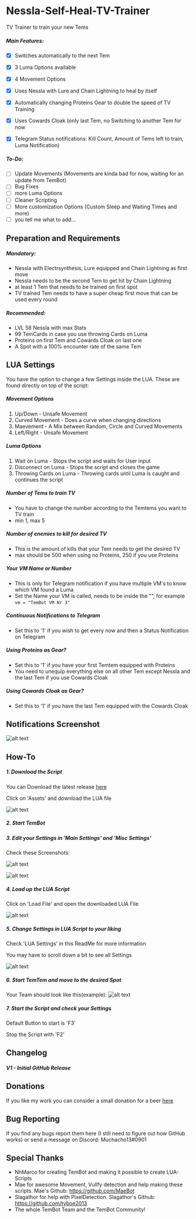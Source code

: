 # Nessla-Self-Heal-TV-Trainer
TV Trainer to train your new Tems

##### Main Features:
- [x] Switches automatically to the next Tem
- [x] 3 Luma Options available
- [x] 4 Movement Options
- [x] Uses Nessla with Lure and Chain Lightning to heal by itself
- [x] Automatically changing Proteins Gear to double the speed of TV Training
- [x] Uses Cowards Cloak (only last Tem, no Switching to another Tem for now
- [x] Telegram Status notifications: Kill Count, Amount of Tems left to train, Luma Notification)


##### To-Do:
- [ ] Update Movements (Movements are kinda bad for now, waiting for an update from TemBot)
- [ ] Bug Fixes
- [ ] more Luma Options
- [ ] Cleaner Scripting
- [ ] More customization Options (Custom Sleep and Waiting Times and more)
- [ ] you tell me what to add...

## Preparation and Requirements
##### Mandatory:
- Nessla with Electrsynthesis, Lure equipped and Chain Lightning as first move
- Nessla needs to be the second Tem to get hit by Chain Lightning
- at least 1 Tem that needs to be trained on first spot
- TV trained Tem needs to have a super cheap first move that can be used every round

##### Recommended:
- LVL 58 Nessla with max Stats
- 99 TemCards in case you use throwing Cards on Luma
- Proteins on first Tem and Cowards Cloak on last one
- A Spot with a 100% encounter rate of the same Tem

## LUA Settings
You have the option to change a few Settings inside the LUA. These are found directly on top of the script:

##### Movement Options
   1. Up/Down - Unsafe Movement
   2. Curved Movement - Does a curve when changing directions
   3. Maevement - A Mix between Random, Circle and Curved Movements
   4. Left/Right - Unsafe Movement
   
##### Luma Options
   1. Wait on Luma - Stops the script and waits for User input
   2. Disconnect on Luma - Stops the script and closes the game
   3. Throwing Cards on Luma - Throwing cards until Luma is caught and continues the script
   
##### Number of Tems to train TV
   - You have to change the number according to the Temtems you want to TV train
   - min 1, max 5
   
##### Number of enemies to kill for desired TV
   - This is the amount of kills that your Tem needs to get the desired TV
   - max should be 500 when using no Proteins, 250 if you use Proteins

##### Your VM Name or Number
   - This is only for Telegram notification if you have multiple VM's to know which VM found a Luma
   - Set the Name your VM is called, needs to be inside the "", for example `vm = "TemBot VM Nr 3"`
   
##### Continuous Notifications to Telegram
   - Set this to '1' if you wish to get every now and then a Status Notification on Telegram 
   
##### Using Proteins as Gear?
   - Set this to '1' if you have your first Temtem equipped with Proteins
   - You need to unequip everything else on all other Tem except Nessla and the last Tem if you use Cowards Cloak
      
##### Using Cowards Cloak as Gear?
   - Set this to '1' if you have the last Tem equipped with the Cowards Cloak
   
## Notifications Screenshot

   ![alt text](https://github.com/Muchacho13Scripts/Nessla-Self-Heal-TV-Trainer/blob/master/Notifications.jpg?raw=true)
   
## How-To

##### 1. Download the Script
   You can Download the latest release [here](https://github.com/Muchacho13Scripts/Nessla-Self-Heal-TV-Trainer/releases/latest)
   
   Click on 'Assets' and download the LUA file
   
   ![alt text](https://github.com/Muchacho13Scripts/KisiwaDesertScript/blob/master/img/downloadLUA.png?raw=true)

##### 2. Start TemBot

##### 3. Edit your Settings in 'Main Settings' and 'Misc Settings'
   Check these Screenshots:
   
   ![alt text](https://github.com/Muchacho13Scripts/KisiwaDesertScript/blob/master/img/settings1.png?raw=true)
   
   ![alt text](https://github.com/Muchacho13Scripts/KisiwaDesertScript/blob/master/img/settings2.png?raw=true)

##### 4. Load up the LUA Script
   Click on 'Load File' and open the downloaded LUA File
   
   ![alt text](https://github.com/Muchacho13Scripts/KisiwaDesertScript/blob/master/img/loadLUA.png?raw=true)

##### 5. Change Settings in LUA Script to your liking
   Check 'LUA Settings' in this ReadMe for more information
   
   You may have to scroll down a bit to see all Settings
   
   ![alt text](https://github.com/Muchacho13Scripts/KisiwaDesertScript/blob/master/img/LUASettings.png?raw=true)
   
##### 6. Start TemTem and move to the desired Spot
   Your Team should look like this(example):
   ![alt text](https://github.com/Muchacho13Scripts/Nessla-Self-Heal-TV-Trainer/blob/master/Team.png?raw=true)
   
##### 7. Start the Script and check your Settings 
   Default Button to start is 'F3'
   
   Stop the Script with 'F2'

## Changelog

##### V1 - Initial GitHub Release

## Donations
If you like my work you can consider a small donation for a beer [here](https://www.paypal.me/scriptchacho)


## Bug Reporting
If you find any bugs report them here (I still need to figure out how GitHub works) or send a message on Discord: Muchacho13#0901

## Special Thanks
- NhMarco for creating TemBot and making it possible to create LUA-Scripts
- Mae for awesome Movement, Vullfy detection and help making these scripts. Mae's Github: https://github.com/MaeBot
- Slagathor for help with PixelDetection. Slagathor's Github: https://github.com/tyboe2013
- The whole TemBot Team and the TemBot Community!
